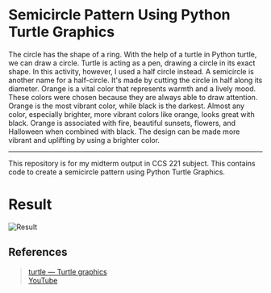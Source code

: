 # Semicircle Pattern Using Python Turtle Graphics

The circle has the shape of a ring. With the help of a turtle in Python turtle, we can draw a circle. Turtle is acting as a pen, drawing a circle in its exact shape. In this activity, however, I used a half circle instead. A semicircle is another name for a half-circle. It's made by cutting the circle in half along its diameter. Orange is a vital color that represents warmth and a lively mood. These colors were chosen because they are always able to draw attention. Orange is the most vibrant color, while black is the darkest. Almost any color, especially brighter, more vibrant colors like orange, looks great with black. Orange is associated with fire, beautiful sunsets, flowers, and Halloween when combined with black. The design can be made more vibrant and uplifting by using a brighter color.

***
This repository is for my midterm output in CCS 221 subject. This contains code to create a semicircle pattern using Python Turtle Graphics.

# Result
![Result]()

## References
> [turtle — Turtle graphics](https://docs.python.org/3/library/turtle.html)<br />
> [YouTube](https://www.youtube.com/)
